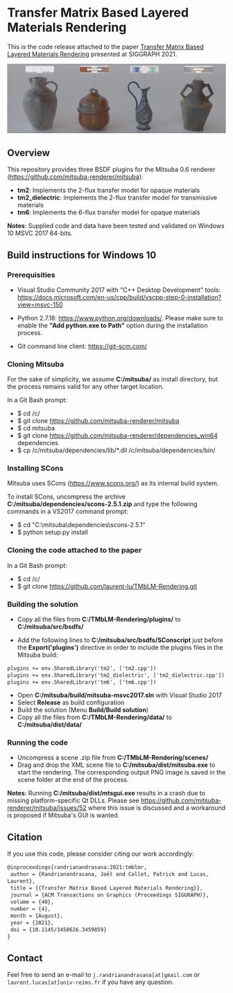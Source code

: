 # Transfer Matrix Based Layered Materials Rendering
This is the code release attached to the paper [Transfer Matrix Based Layered Materials Rendering](https://hal.univ-reims.fr/hal-03262831) presented at SIGGRAPH 2021.

![shotCam](misc/teaser.png)

## Overview

This repository provides three BSDF plugins for the Mitsuba 0.6 renderer (https://github.com/mitsuba-renderer/mitsuba):

- **tm2**: Implements the 2-flux transfer model for opaque materials
- **tm2_dielectric**: Implements the 2-flux transfer model for transmissive materials
- **tm6**: Implements the 6-flux transfer model for opaque materials

**Notes**: Supplied code and data have been tested and validated on Windows 10 MSVC 2017 64-bits.

## Build instructions for Windows 10

### Prerequisities

- Visual Studio Community 2017 with "C++ Desktop Development" tools: https://docs.microsoft.com/en-us/cpp/build/vscpp-step-0-installation?view=msvc-150

- Python 2.7.18: https://www.python.org/downloads/. Please make sure to enable the **"Add python.exe to Path"** option during the installation process.

- Git command line client: https://git-scm.com/

### Cloning Mitsuba

For the sake of simplicity, we assume **C:/mitsuba/** as install directory, but the process remains valid for any other target location.

In a Git Bash prompt:

- $ cd /c/
- $ git clone https://github.com/mitsuba-renderer/mitsuba
- $ cd mitsuba
- $ git clone https://github.com/mitsuba-renderer/dependencies_win64 dependencies
- $ cp /c/mitsuba/dependencies/lib/*.dll /c/mitsuba/dependencies/bin/

### Installing SCons

Mitsuba uses SCons (https://www.scons.org/) as its internal build system.

To install SCons, uncompress the archive **C:/mitsuba/dependencies/scons-2.5.1.zip** and type the following commands in a VS2017 command prompt:

- $ cd "C:\mitsuba\dependencies\scons-2.5.1"
- $ python setup.py install

### Cloning the code attached to the paper

In a Git Bash prompt:

- $ cd /c/
- $ git clone https://github.com/laurent-lu/TMbLM-Rendering.git

### Building the solution

- Copy all the files from **C:/TMbLM-Rendering/plugins/** to **C:/mitsuba/src/bsdfs/**

- Add the following lines to **C:/mitsuba/src/bsdfs/SConscript** just before the **Export('plugins')** directive in order to include the plugins files in the Mitsuba build:

```
plugins += env.SharedLibrary('tm2', ['tm2.cpp'])
plugins += env.SharedLibrary('tm2_dielectric', ['tm2_dielectric.cpp'])
plugins += env.SharedLibrary('tm6', ['tm6.cpp'])
```

- Open **C:/mitsuba/build/mitsuba-msvc2017.sln** with Visual Studio 2017
- Select **Release** as build configuration
- Build the solution (Menu **Build/Build solution**)
- Copy all the files from **C:/TMbLM-Rendering/data/** to **C:/mitsuba/dist/data/**

### Running the code

- Uncompress a scene .zip file from **C:/TMbLM-Rendering/scenes/**
- Drag and drop the XML scene file to **C:/mitsuba/dist/mitsuba.exe** to start the rendering. The corresponding output PNG image is saved in the scene folder at the end of the process.

**Notes**: Running **C:/mitsuba/dist/mtsgui.exe** results in a crash due to missing platform-specific Qt DLLs. Please see https://github.com/mitsuba-renderer/mitsuba/issues/52 where this issue is discussed and a workaround is proposed if Mitsuba's GUI is wanted.

## Citation

If you use this code, please consider citing our work accordingly: 

```
@inproceedings{randrianandrasana:2021:tmblmr,
 author = {Randrianandrasana, Joël and Callet, Patrick and Lucas, Laurent},
 title = {{Transfer Matrix Based Layered Materials Rendering}},
 journal = {ACM Transactions on Graphics (Proceedings SIGGRAPH)},
 volume = {40},
 number = {4},
 month = {August},
 year = {2021},
 doi = {10.1145/3450626.3459859}
}
```

## Contact

Feel free to send an e-mail to `j.randrianandrasana[at]gmail.com` or `laurent.lucas[at]univ-reims.fr` if you have any question.
